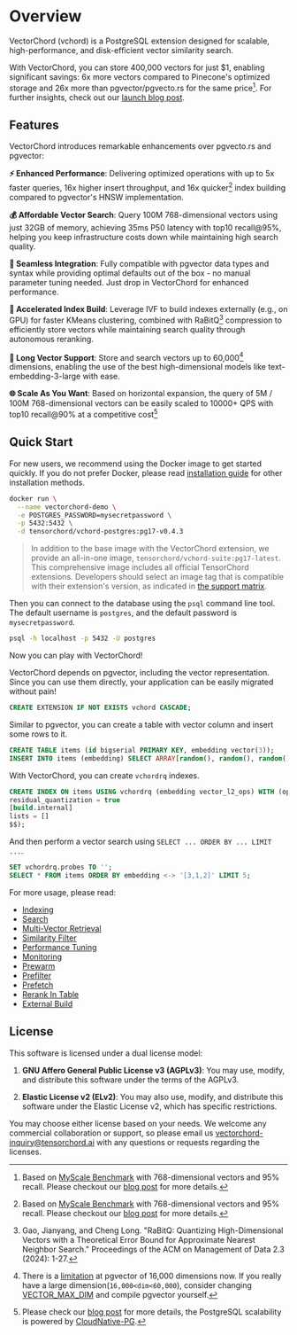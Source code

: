 # Overview

VectorChord (vchord) is a PostgreSQL extension designed for scalable, high-performance, and disk-efficient vector similarity search.

With VectorChord, you can store 400,000 vectors for just $1, enabling significant savings: 6x more vectors compared to Pinecone's optimized storage and 26x more than pgvector/pgvecto.rs for the same price[^1]. For further insights, check out our [launch blog post](https://blog.vectorchord.ai/vectorchord-store-400k-vectors-for-1-in-postgresql).

## Features

VectorChord introduces remarkable enhancements over pgvecto.rs and pgvector:

**⚡ Enhanced Performance**: Delivering optimized operations with up to 5x faster queries, 16x higher insert throughput, and 16x quicker[^1] index building compared to pgvector's HNSW implementation.

[^1]: Based on [MyScale Benchmark](https://myscale.github.io/benchmark/#/) with 768-dimensional vectors and 95% recall. Please checkout our [blog post](https://blog.vectorchord.ai/vectorchord-store-400k-vectors-for-1-in-postgresql) for more details.

**💰 Affordable Vector Search**: Query 100M 768-dimensional vectors using just 32GB of memory, achieving 35ms P50 latency with top10 recall@95%, helping you keep infrastructure costs down while maintaining high search quality.

**🔌 Seamless Integration**: Fully compatible with pgvector data types and syntax while providing optimal defaults out of the box - no manual parameter tuning needed. Just drop in VectorChord for enhanced performance.

**🔧 Accelerated Index Build**: Leverage IVF to build indexes externally (e.g., on GPU) for faster KMeans clustering, combined with RaBitQ[^2] compression to efficiently store vectors while maintaining search quality through autonomous reranking.

[^2]: Gao, Jianyang, and Cheng Long. "RaBitQ: Quantizing High-Dimensional Vectors with a Theoretical Error Bound for Approximate Nearest Neighbor Search." Proceedings of the ACM on Management of Data 2.3 (2024): 1-27.

**📏 Long Vector Support**: Store and search vectors up to 60,000[^3] dimensions, enabling the use of the best high-dimensional models like text-embedding-3-large with ease.

[^3]: There is a [limitation](https://github.com/pgvector/pgvector#vector-type) at pgvector of 16,000 dimensions now. If you really have a large dimension(`16,000<dim<60,000`), consider changing [VECTOR_MAX_DIM](https://github.com/pgvector/pgvector/blob/fef635c9e5512597621e5669dce845c744170822/src/vector.h#L4) and compile pgvector yourself.

**🌐 Scale As You Want**: Based on horizontal expansion, the query of 5M / 100M 768-dimensional vectors can be easily scaled to 10000+ QPS with top10 recall@90% at a competitive cost[^4]

[^4]: Please check our [blog post](https://blog.vectorchord.ai/vector-search-at-10000-qps-in-postgresql-with-vectorchord)  for more details, the PostgreSQL scalability is powered by [CloudNative-PG](https://github.com/cloudnative-pg/cloudnative-pg).

## Quick Start

For new users, we recommend using the Docker image to get started quickly. If you do not prefer Docker, please read [installation guide](./installation) for other installation methods.

```bash
docker run \
  --name vectorchord-demo \
  -e POSTGRES_PASSWORD=mysecretpassword \
  -p 5432:5432 \
  -d tensorchord/vchord-postgres:pg17-v0.4.3
```
> In addition to the base image with the VectorChord extension, we provide an all-in-one image, `tensorchord/vchord-suite:pg17-latest`. This comprehensive image includes all official TensorChord extensions. Developers should select an image tag that is compatible with their extension's version, as indicated in [the support matrix](https://github.com/tensorchord/VectorChord-images?tab=readme-ov-file#support-matrix).

Then you can connect to the database using the `psql` command line tool. The default username is `postgres`, and the default password is `mysecretpassword`.

```bash
psql -h localhost -p 5432 -U postgres
```

Now you can play with VectorChord!

VectorChord depends on pgvector, including the vector representation. Since you can use them directly, your application can be easily migrated without pain!

```sql
CREATE EXTENSION IF NOT EXISTS vchord CASCADE;
```

Similar to pgvector, you can create a table with vector column and insert some rows to it.

```sql
CREATE TABLE items (id bigserial PRIMARY KEY, embedding vector(3));
INSERT INTO items (embedding) SELECT ARRAY[random(), random(), random()]::real[] FROM generate_series(1, 1000);
```

With VectorChord, you can create `vchordrq` indexes.

```SQL
CREATE INDEX ON items USING vchordrq (embedding vector_l2_ops) WITH (options = $$
residual_quantization = true
[build.internal]
lists = []
$$);
```

And then perform a vector search using `SELECT ... ORDER BY ... LIMIT ...`.

```SQL
SET vchordrq.probes TO '';
SELECT * FROM items ORDER BY embedding <-> '[3,1,2]' LIMIT 5;
```

For more usage, please read:

- [Indexing](/vectorchord/usage/indexing)
- [Search](/vectorchord/usage/search)
- [Multi-Vector Retrieval](/vectorchord/usage/indexing-with-maxsim-operators)
- [Similarity Filter](/vectorchord/usage/range-query)
- [Performance Tuning](/vectorchord/usage/performance-tuning)
- [Monitoring](/vectorchord/usage/monitoring)
- [Prewarm](/vectorchord/usage/prewarm)
- [Prefilter](/vectorchord/usage/prefilter)
- [Prefetch](/vectorchord/usage/prefetch)
- [Rerank In Table](/vectorchord/usage/rerank-in-table)
- [External Build](/vectorchord/usage/external-index-precomputation)

## License

This software is licensed under a dual license model:

1. **GNU Affero General Public License v3 (AGPLv3)**: You may use, modify, and distribute this software under the terms of the AGPLv3.

2. **Elastic License v2 (ELv2)**: You may also use, modify, and distribute this software under the Elastic License v2, which has specific restrictions.

You may choose either license based on your needs. We welcome any commercial collaboration or support, so please email us <vectorchord-inquiry@tensorchord.ai> with any questions or requests regarding the licenses.
